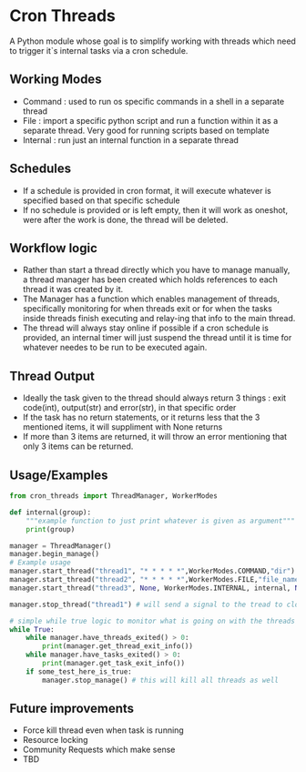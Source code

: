 
# Cron Threads

A Python module whose goal is to simplify working with threads which need to trigger it`s internal tasks via a cron schedule.




## Working Modes

- Command : used to run os specific commands in a shell in a separate thread
- File : import a specific python script and run a function within it as a separate thread. Very good for running scripts based on template
- Internal : run just an internal function in a separate thread

## Schedules
- If a schedule is provided in cron format, it will execute whatever is specified based on that specific schedule
- If no schedule is provided or is left empty, then it will work as oneshot, were after the work is done, the thread will be deleted.

## Workflow logic
- Rather than start a thread directly which you have to manage manually, a thread manager has been created which holds references to each thread it was created by it.
- The Manager has a function which enables management of threads, specifically monitoring for when threads exit or for when the tasks inside threads finish executing and relay-ing that info to the main thread.
- The thread will always stay online if possible if a cron schedule is provided, an internal timer will just suspend the thread until it is time for whatever needes to be run to be executed again.

## Thread Output
- Ideally the task given to the thread should always return 3 things : exit code(int), output(str) and error(str), in that specific order
- If the task has no return statements, or it returns less that the 3 mentioned items, it will suppliment with None returns
- If more than 3 items are returned, it will throw an error mentioning that only 3 items can be returned.



## Usage/Examples

```python
from cron_threads import ThreadManager, WorkerModes 

def internal(group):
    """example function to just print whatever is given as argument"""
    print(group)

manager = ThreadManager()
manager.begin_manage()
# Example usage
manager.start_thread("thread1", "* * * * *",WorkerModes.COMMAND,"dir") # run the dir command as a separate shell
manager.start_thread("thread2", "* * * * *",WorkerModes.FILE,"file_name",func_name="run") # run a separate function from within another python script
manager.start_thread("thread3", None, WorkerModes.INTERNAL, internal, None, "123") # use an internal function as the task of the thread

manager.stop_thread("thread1") # will send a signal to the tread to close. If the task of the thread is running, it will wait for the task to finish, then close the thread

# simple while true logic to monitor what is going on with the threads
while True:
    while manager.have_threads_exited() > 0:
        print(manager.get_thread_exit_info())
    while manager.have_tasks_exited() > 0:
        print(manager.get_task_exit_info())    
    if some_test_here_is_true:
        manager.stop_manage() # this will kill all threads as well

```


## Future improvements

- Force kill thread even when task is running
- Resource locking
- Community Requests which make sense
- TBD

